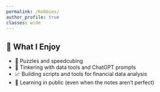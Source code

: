 ```yaml
---
permalink: /hobbies/
author_profile: true
classes: wide
---
```


## 🎒 What I Enjoy
- 🧩 Puzzles and speedcubing
- 🤖 Tinkering with data tools and ChatGPT prompts  
- 📈 Building scripts and tools for financial data analysis  
- 🚧 Learning in public (even when the notes aren’t perfect)
